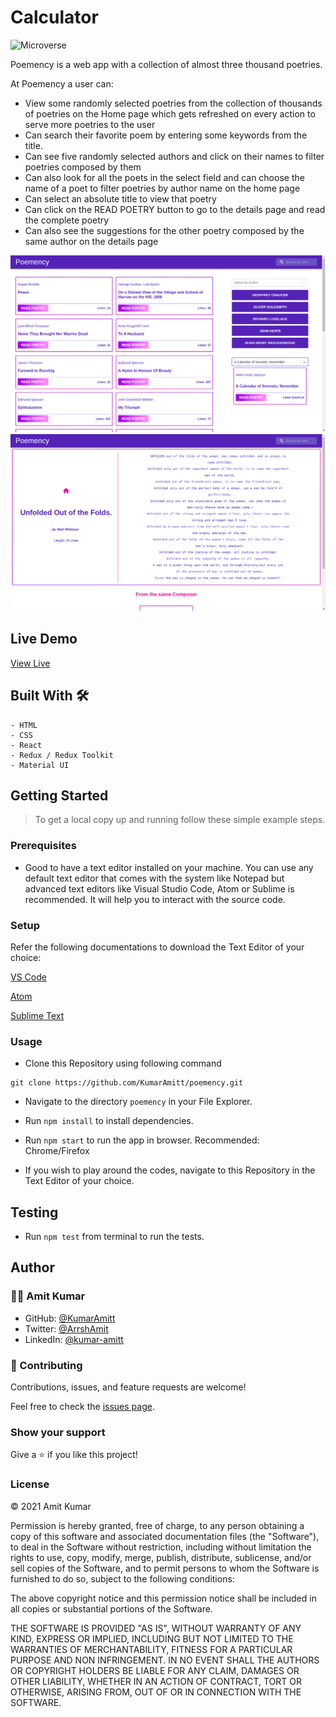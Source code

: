 # Calculator

![Microverse](https://img.shields.io/badge/-Microverse-6F23FF?style=for-the-badge)

Poemency is a web app with a collection of almost three thousand poetries.

At Poemency a user can:
- View some randomly selected poetries from the collection of thousands of poetries on the Home page which gets refreshed on every action to serve more poetries to the user
- Can search their favorite poem by entering some keywords from the title.
- Can see five randomly selected authors and click on their names to filter poetries composed by them
- Can also look for all the poets in the select field and can choose the name of a poet to filter poetries by author name on the home page
- Can select an absolute title to view that poetry
- Can click on the READ POETRY button to go to the details page and read the complete poetry
- Can also see the suggestions for the other poetry composed by the same author on the details page


![screenshot](src/assets/images/poemency_scr1.png)
![screenshot](src/assets/images/poemency_scr2.png)


## Live Demo

[View Live]()

## Built With 🛠

```
- HTML
- CSS
- React
- Redux / Redux Toolkit
- Material UI
```

## Getting Started

> To get a local copy up and running follow these simple example steps.

### Prerequisites

- Good to have a text editor installed on your machine. You can use any default text editor that comes with the system
  like Notepad but advanced text editors like Visual Studio Code, Atom or Sublime is recommended. It will help you to
  interact with the source code.

### Setup

Refer the following documentations to download the Text Editor of your choice:

[VS Code](https://code.visualstudio.com/)

[Atom](https://atom.io/)

[Sublime Text](https://www.sublimetext.com/)

### Usage
- Clone this Repository using following command

<pre><code>git clone https://github.com/KumarAmitt/poemency.git</code></pre>

- Navigate to the directory `poemency` in your File Explorer.

- Run `npm install` to install dependencies.

- Run `npm start` to run the app in browser. Recommended: Chrome/Firefox

- If you wish to play around the codes, navigate to this Repository in the Text Editor of your choice.

## Testing

- Run `npm test` from terminal to run the tests.

## Author

### 👨‍💻 Amit Kumar

- GitHub: [@KumarAmitt](https://github.com/KumarAmitt)
- Twitter: [@ArrshAmit](https://twitter.com/ArrshAmitt)
- LinkedIn: [@kumar-amitt](https://www.linkedin.com/in/kumar-amitt)

### 🤝 Contributing

Contributions, issues, and feature requests are welcome!

Feel free to check the [issues page](https://github.com/KumarAmitt/poemency/issues).

### Show your support

Give a ⭐️ if you like this project!

### License

&copy; 2021 Amit Kumar

Permission is hereby granted, free of charge, to any person obtaining a copy
of this software and associated documentation files (the "Software"), to deal
in the Software without restriction, including without limitation the rights
to use, copy, modify, merge, publish, distribute, sublicense, and/or sell
copies of the Software, and to permit persons to whom the Software is
furnished to do so, subject to the following conditions:

The above copyright notice and this permission notice shall be included in all
copies or substantial portions of the Software.

THE SOFTWARE IS PROVIDED "AS IS", WITHOUT WARRANTY OF ANY KIND, EXPRESS OR
IMPLIED, INCLUDING BUT NOT LIMITED TO THE WARRANTIES OF MERCHANTABILITY,
FITNESS FOR A PARTICULAR PURPOSE AND NON INFRINGEMENT. IN NO EVENT SHALL THE
AUTHORS OR COPYRIGHT HOLDERS BE LIABLE FOR ANY CLAIM, DAMAGES OR OTHER
LIABILITY, WHETHER IN AN ACTION OF CONTRACT, TORT OR OTHERWISE, ARISING FROM,
OUT OF OR IN CONNECTION WITH THE SOFTWARE.